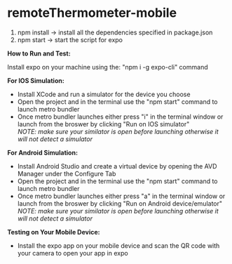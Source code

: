 # remoteThermometer-mobile

1. npm install -> install all the dependencies specified in package.json
2. npm start -> start the script for expo

**How to Run and Test:**

Install expo on your machine using the: "npm i -g expo-cli" command

**For IOS Simulation:** <br />
  * Install XCode and run a simulator for the device you choose <br />
  * Open the project and in the terminal use the "npm start" command to launch metro bundler <br />
  * Once metro bundler launches either press "i" in the terminal window or launch from the broswer by clicking "Run on IOS simulator" <br />
     *NOTE: make sure your similator is open before launching otherwise it will not detect a simulator* <br />
    
**For Android Simulation:**
  * Install Android Studio and create a virtual device by opening the AVD Manager under the Configure Tab
  * Open the project and in the terminal use the "npm start" command to launch metro bundler
  * Once metro bundler launches either press "a" in the terminal window or launch from the broswer by clicking "Run on Android device/emulator" <br />
    *NOTE: make sure your similator is open before launching otherwise it will not detect a simulator*
    
**Testing on Your Mobile Device:**
  * Install the expo app on your mobile device and scan the QR code with your camera to open your app in expo
